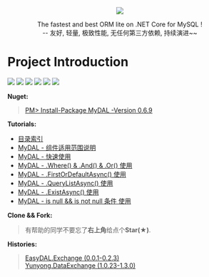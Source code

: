 <p align="center">
  <img src="https://github.com/liumeng0403/MyDAL/blob/master/MyDAL/Others/MyDAL.png">
  <p align="center">
    The fastest and best ORM lite on .NET Core for MySQL ! <br/>
       -- 友好, 轻量, 极致性能, 无任何第三方依赖, 持续演进~~
  </p>
</p>

# Project Introduction 

[![](https://img.shields.io/badge/Download-4,434-golden.svg)](https://www.nuget.org/profiles/Meng.NET)
[![](https://img.shields.io/badge/Star-12-yellow.svg)](https://github.com/liumeng0403/MyDAL/stargazers)
[![](https://img.shields.io/badge/Fork-3-orange.svg)](https://github.com/liumeng0403/MyDAL/network/members)
[![](https://img.shields.io/badge/Apache-2.0-blue.svg)](https://github.com/liumeng0403/MyDAL/blob/master/License)
[![](https://img.shields.io/badge/MySQL-5.7.21+-purple.svg)](https://www.cnblogs.com/Meng-NET/p/9831746.html)
[![](https://img.shields.io/badge/Nuget-0.6.9-green.svg)](https://www.nuget.org/packages/MyDAL/)

<b>Nuget:</b>
><a href="https://www.nuget.org/packages/MyDAL/" target="_blank">PM> Install-Package MyDAL -Version 0.6.9</a>

<b>Tutorials:</b><br/>
* <a href="http://www.cnblogs.com/Meng-NET/p/8963476.html" target="_blank">目录索引</a>
* <a href="https://www.cnblogs.com/Meng-NET/p/10355760.html" target="_blank">MyDAL - 组件适用范围说明</a>
* <a href="https://www.cnblogs.com/Meng-NET/p/9831746.html" target="_blank">MyDAL - 快速使用</a>
* <a href="https://www.cnblogs.com/Meng-NET/p/9978336.html" target="_blank">MyDAL - .Where() & .And() & .Or() 使用</a>
* <a href="https://www.cnblogs.com/Meng-NET/p/10113980.html" target="_blank">MyDAL - .FirstOrDefaultAsync() 使用</a>
* <a href="https://www.cnblogs.com/Meng-NET/p/10179385.html" target="_blank">MyDAL - .QueryListAsync() 使用</a>
* <a href="https://www.cnblogs.com/Meng-NET/p/10210668.html" target="_blank">MyDAL - .ExistAsync() 使用</a>
* <a href="https://www.cnblogs.com/Meng-NET/p/10296445.html" target="_blank">MyDAL - is null && is not null 条件 使用</a>

<b>Clone && Fork:</b>
>有帮助的同学不要忘了<b>右上角</b>给点个<b>Star(★)</b>.

<b>Histories:</b>
><a href="https://www.nuget.org/packages/EasyDAL.Exchange/" target="_blank">EasyDAL.Exchange (0.0.1-0.2.3)</a><br/>
><a href="https://www.nuget.org/packages/Yunyong.DataExchange/" target="_blank">Yunyong.DataExchange (1.0.23-1.3.0)</a>

